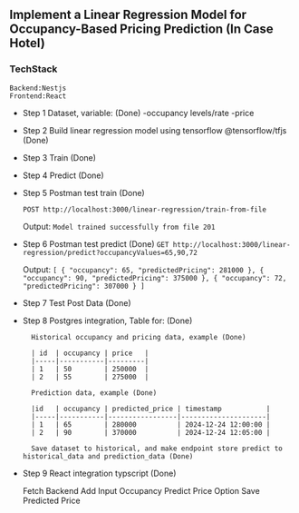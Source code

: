 ## Implement a Linear Regression Model for Occupancy-Based Pricing Prediction (In Case Hotel)
### TechStack
    Backend:Nestjs
    Frontend:React

- Step 1 Dataset, variable: (Done)
-occupancy levels/rate
-price

- Step 2 Build linear regression model using tensorflow @tensorflow/tfjs (Done)

- Step 3 Train (Done)

- Step 4 Predict (Done)

- Step 5 Postman test train (Done)

    ```POST http://localhost:3000/linear-regression/train-from-file```

    Output: ```Model trained successfully from file 201```

- Step 6 Postman test predict (Done)
    ```GET http://localhost:3000/linear-regression/predict?occupancyValues=65,90,72```

    Output:
        ```[
            {
                "occupancy": 65,
                "predictedPricing": 281000
            },
            {
                "occupancy": 90,
                "predictedPricing": 375000
            },
            {
                "occupancy": 72,
                "predictedPricing": 307000
            }
        ]```

- Step 7 Test Post Data (Done)

- Step 8 Postgres integration, Table for: (Done)

        Historical occupancy and pricing data, example (Done)  

        | id  | occupancy | price   |
        |-----|-----------|---------|
        | 1   | 50        | 250000  |
        | 2   | 55        | 275000  |

        Prediction data, example (Done)

        |id   | occupancy | predicted_price | timestamp           |
        |-----|-----------|-----------------|---------------------|
        | 1   | 65        | 280000          | 2024-12-24 12:00:00 |
        | 2   | 90        | 370000          | 2024-12-24 12:05:00 |

        Save dataset to historical, and make endpoint store predict to historical_data and prediction_data (Done)

- Step 9 React integration typscript (Done)

  Fetch Backend
  Add Input Occupancy
  Predict Price
  Option Save Predicted Price
